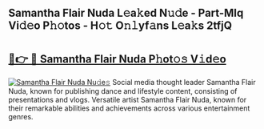 ## Samantha Flair Nuda L𝚎a𝚔ed N𝚞𝚍e - Part-MIq Vi𝚍𝚎o P𝚑𝚘tos - H𝚘𝚝 O𝚗𝚕yf𝚊ns L𝚎a𝚔s 2tfjQ

# <h2><a href="http://kfewow6.oniu.top/?m=Samantha+Flair+Nuda">🔗👉 🔴 Samantha Flair Nuda P𝚑ot𝚘𝚜 V𝚒d𝚎o</a></h2>

[![Samantha Flair Nuda Nu𝚍e𝚜](https://i.imgur.com/0qMVB7G.gif)](http://kfewow6.oniu.top/?m=Samantha+Flair+Nuda)
Social media thought leader Samantha Flair Nuda, known for publishing dance and lifestyle content, consisting of presentations and vlogs. Versatile artist Samantha Flair Nuda, known for their remarkable abilities and achievements across various entertainment genres.  
